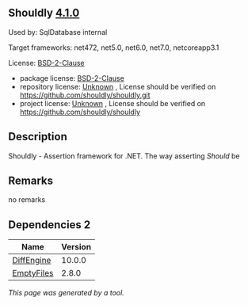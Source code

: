 Shouldly [4.1.0](https://www.nuget.org/packages/Shouldly/4.1.0)
--------------------

Used by: SqlDatabase internal

Target frameworks: net472, net5.0, net6.0, net7.0, netcoreapp3.1

License: [BSD-2-Clause](../../../../licenses/bsd-2-clause) 

- package license: [BSD-2-Clause](https://licenses.nuget.org/BSD-2-Clause) 
- repository license: [Unknown](https://github.com/shouldly/shouldly.git) , License should be verified on https://github.com/shouldly/shouldly.git
- project license: [Unknown](https://github.com/shouldly/shouldly) , License should be verified on https://github.com/shouldly/shouldly

Description
-----------
Shouldly - Assertion framework for .NET. The way asserting *Should* be

Remarks
-----------
no remarks


Dependencies 2
-----------

|Name|Version|
|----------|:----|
|[DiffEngine](../../../../packages/nuget.org/diffengine/10.0.0)|10.0.0|
|[EmptyFiles](../../../../packages/nuget.org/emptyfiles/2.8.0)|2.8.0|

*This page was generated by a tool.*